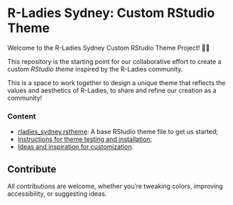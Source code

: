 # R-Ladies Sydney: Custom RStudio Theme

Welcome to the R-Ladies Sydney Custom RStudio Theme Project! 🎨✨

This repository is the starting point for our collaborative effort to create a custom *RStudio theme* inspired by the R-Ladies community. 

This is a space to work together to design a unique theme that reflects the values and aesthetics of R-Ladies, to share and refine our creation as a community!

### Content

-	[rladies_sydney.rstheme](https://github.com/rladiessydney/rstudio_rladies_theme/blob/main/rladies_sydney.rstheme): A base RStudio theme file to get us started;
-	[Instructions for theme testing and installation](https://docs.posit.co/ide/user/ide/guide/ui/appearance.html#:~:text=RStudio%20provides%20support%20for%20two,has%20a%20light%20blue%20background.);
-	[Ideas and inspiration for customization](https://www.garrickadenbuie.com/project/rsthemes/).

## Contribute

All contributions are welcome, whether you’re tweaking colors, improving accessibility, or suggesting ideas. 
